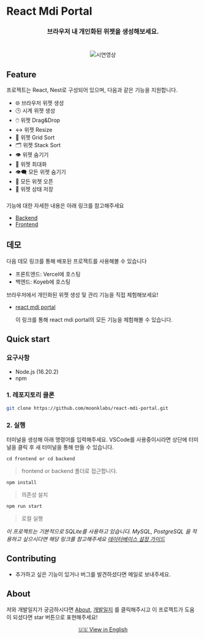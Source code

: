 # React Mdi Portal

<h3 align="center">브라우저 내 개인화된 위젯을 생성해보세요.</h3>
<!-- <hr style="width: 100%; margin: 25px 0;"> -->

#

<div align="center">
  <img src="https://github.com/moonklabs/mdi-portal-lsm-study/assets/62977652/77ab2ba6-d743-4ff5-aafc-4b6bfce51b97" alt="시연영상">
</div>

## Feature

프로젝트는 React, Nest로 구성되어 있으며, 다음과 같은 기능을 지원합니다.

<!-- - 사용자는 시계, 브라우저 등 다양한 패널을 자유롭게 배치하고 크기를 조정할 수 있습니다. 패널은 Drag&Drop으로 쉽게 이동할 수 있으며, 숨기기, 최대화, 최소화 등의 기능을 통해 패널을 관리할 수 있습니다.

- 하단의 taskbar 메뉴를 통해 모든 패널을 한 번에 숨기거나 열 수 있으며, grid 정렬과 stack 정렬 기능을 사용하여 패널을 깔끔하게 정렬할 수 있습니다. -->

- 🌐 브라우저 위젯 생성
- 🕒 시계 위젯 생성
- 🖱️ 위젯 Drag&Drop
- ↔️ 위젯 Resize
- 📏 위젯 Grid Sort
- 🗂️ 위젯 Stack Sort
- 👁️ 위젯 숨기기
- 🔲 위젯 최대화
- 👁️‍🗨️ 모든 위젯 숨기기
- 📂 모든 위젯 오픈
- 💾 위젯 상태 저장

###

기능에 대한 자세한 내용은 아래 링크를 참고해주세요

- [Backend](docs/backend/README_KR.md)
- [Frontend](docs/frontend/README_KR.md)

## 데모

다음 데모 링크를 통해 배포된 프로젝트를 사용해볼 수 있습니다

- 프론트엔드: Vercel에 호스팅
- 백엔드: Koyeb에 호스팅

브라우저에서 개인화된 위젯 생성 및 관리 기능을 직접 체험해보세요!

- [react mdi portal](https://react-mdi-portal.vercel.app/)

  이 링크를 통해 react mdi portal의 모든 기능을 체험해볼 수 있습니다.

## Quick start

### 요구사항

- Node.js (16.20.2)
- npm

### 1. 레포지토리 클론

```bash
git clone https://github.com/moonklabs/react-mdi-portal.git
```

### 2. 실행

터미널을 생성해 아래 명령어를 입력해주세요. VSCode를 사용중이시라면 상단에 터미널을 클릭 후 새 터미널을 통해 만들 수 있습니다.

`cd frontend or cd backend`

> frontend or backend 폴더로 접근합니다.

`npm install`

> 의존성 설치

`npm run start`

> 로컬 실행

_이 프로젝트는 기본적으로 SQLite를 사용하고 있습니다. MySQL, PostgreSQL 을 적용하고 싶으시다면 해당 링크를 참고해주세요 [데이터베이스 설정 가이드](docs/DB_guide_KR.md)_

<!-- ### 2. Backend -->

<!-- 백엔드 환경을 실행시키기 위해 새로운 터미널을 생성해주세요.

`cd backend`

> backend 폴더로 접근합니다.

`npm install`

> 의존성 설치

`npm run start`

> 로컬 서버 실행 -->

## Contributing

- 추가하고 싶은 기능이 있거나 버그를 발견하셨다면 메일로 보내주세요.

## About

저와 개발일지가 궁금하시다면 [About](docs/about.md), [개발일지](docs/개발일지/) 를 클릭해주시고 이 프로젝트가 도움이 되셨다면 star 버튼으로 표현해주세요!

<div align="center">
  <a href="README.md">🇺🇸 View in English</a>
</div>
